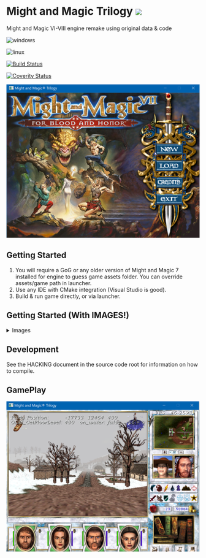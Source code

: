 # Might and Magic Trilogy [![](https://img.shields.io/badge/chat-on%20discord-green.svg)](https://discord.gg/jRCyPtq) 

Might and Magic VI-VIII engine remake using original data & code

![windows](https://github.com/gp-alex/world-of-might-and-magic/workflows/Windows_CI/badge.svg)

![linux](https://github.com/gp-alex/world-of-might-and-magic/workflows/Linux_CI/badge.svg)

[![Build Status](https://ci.appveyor.com/api/projects/status/nlno5vo74jf6rnt3/branch/master?svg=true)](https://ci.appveyor.com/project/gp-alex/world-of-might-and-magic)

[![Coverity Status](https://scan.coverity.com/projects/16434/badge.svg)](https://scan.coverity.com/projects/world-of-might-and-magic)


![alt text](https://raw.githubusercontent.com/SourceCodeDeleted/world-of-might-and-magic/master/install_images/gamestart.PNG)



Getting Started
---------------
1. You will require a GoG or any older version of Might and Magic 7 installed for engine to guess game assets folder. You can override  assets/game path in launcher.
2. Use any IDE with CMake integration (Visual Studio is good).
2. Build & run game directly, or via launcher.

Getting Started (With IMAGES!)
--------------

<details><summary>Images</summary>
<p>

#### Set up cache
![alt text](https://raw.githubusercontent.com/SourceCodeDeleted/world-of-might-and-magic/master/install_images/install1.png)


#### Select Start Launch
![alt text](https://raw.githubusercontent.com/SourceCodeDeleted/world-of-might-and-magic/master/install_images/install2.png)

### wait until The cache has completed creating. (takes a couple of seconds)
![alt text](https://raw.githubusercontent.com/SourceCodeDeleted/world-of-might-and-magic/master/install_images/install3.png)

### Make sure your CMAKE conf looks like this (please use Visual Studio 2019 specifically, NINJA generator fails often)
![alt text](https://raw.githubusercontent.com/SourceCodeDeleted/world-of-might-and-magic/master/install_images/final.PNG)

### Click Build All
![alt text](https://raw.githubusercontent.com/SourceCodeDeleted/world-of-might-and-magic/master/install_images/install4.png)


</p>
</details>

Development
-----------
See the HACKING document in the source code root for information on how to compile.

GamePlay
--------------
![alt text](https://raw.githubusercontent.com/SourceCodeDeleted/world-of-might-and-magic/master/install_images/gameplay.PNG)

